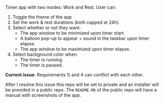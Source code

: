 Timer app with two modes: Work and Rest. User can:
1. Toggle the theme of the app
2. Set the work & rest durations (both capped at 24h).
3. Select whether or not they want:
   - The app window to be minimized upon timer start.
   - A balloon pop-up to appear + sound in the taskbar upon timer elapse.
   - The app window to be maximized upon timer elapse.
5. Select background color when:
   - The timer is running.
   - The timer is paused.

**Current issue**: Requirements 1) and 4 can conflict with each other.

After I resolve this issue this repo will be set to private and an installer will be provided in a public repo. The `README.MD` of the public repo will have a manual with screenshots of the app.

